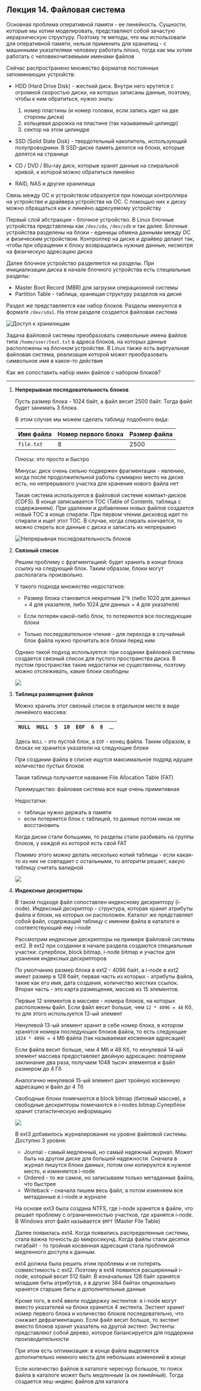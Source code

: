 ## Лекция 14. Файловая система

Основная проблема оперативной памяти - ее линейность. Сущности, которые мы хотим моделировать, представляют собой зачастую иерархическую структуру. Поэтому те методы, что мы использовали для оперативной памяти, нельзя применить для хранилищ - с машинными указателями человеку работать плохо, тогда как мы хотим работать с человекочитаемыми именами файлов

Сейчас распространено множество форматов постоянных запоминающих устройств:

* HDD (Hard Drive Disk) - жесткий диск. Внутри него крутятся с огромной скоростью диски, на которых записаны данные, поэтому, чтобы к ним обратиться, нужно знать:

    1. номер пластины (и номер головки, если запись идет на две стороны диска)
    2. кольцевая дорожка на пластине (так называемый цилиндр)
    3. сектор на этом цилиндре

* SSD (Solid State Disk) - твердотельный накопитель, использующий полупроводники. В SSD-диске память делится на блоки, которые делятся на странице

* CD / DVD / Blu-ray диск, которые хранят данные на спиральной кривой, к которой можно обратиться линейно

* RAID, NAS и другие хранилища

Связь между ОС и устройством образуется при помощи контроллера на устройстве и драйвера устройства на ОС. С помощью них к диску можно обращаться как к линейно адресуемому устройству

Первый слой абстракции - блочное устройство. В Linux блочные устройства представлены как `/dev/sda`, `/dev/sdb` и так далее. Блочные устройства разделены на блоки - единицы обмена данными между ОС и физическим устройством. Контроллер на диске и драйвер делают так, чтобы при обращении к блоку возвращались нужные данные, несмотря на физическую адресацию диска

Далее блочное устройство разделяется на разделы. При инициализации диска в начале блочного устройства есть специальные разделы:

* Master Boot Record (MBR) для загрузки операционной системы
* Partition Table - таблица, хранящая структуру разделов на диске

Раздел же представляется как набор блоков. Разделы именуются в формате `/dev/sda1`. На этом разделе создается файловая система

![Доступ к хранилищам](images/opersys_2025_05_13_1.jpg)

Задача файловой системы преобразовать символьные имена файлов типа `/home/user/text.txt` в адреса блоков, на которых данные расположены на блочном устройстве. В Linux также есть виртуальная файловая система, реализация которой может преобразовать символьное имя в какое-то действие

Как же сопоставить набор имен файлов с набором блоков?

---

1. **Непрерывная последовательность блоков**

    Пусть размер блока - 1024 байт, а файл весит 2500 байт. Тогда файл будет занимать 3 блока.

    В этом случае мы можем сделать таблицу подобного вида:

    | Имя файла | Номер первого блока | Размер файла |
    |-|-|-|
    | `file.txt` | 8 | 2500 |

    Плюсы: это просто и быстро

    Минусы: диск очень сильно подвержен фрагментации - явлению, когда после продолжительной работы суммарно место на диске есть, но непрерывного участка для хранения нового файла нет

    Такая система используется в файловой системе компакт-дисков (CDFS). В конце записывается TOC (Table of Contents, таблица с содержанием). При удалении и добавлении новых файлов создается новый TOC в конце спирали. При первом чтении дисковод идет по спирали и ищет этот TOC. В случае, когда спираль кончается, то можно стереть все данные с диска и записать их непрерывно

    ![Непрерывная последовательность блоков](images/opersys_2025_05_13_2.jpg)

2. **Связный список**

    Решим проблему с фрагментацией: будет хранить в конце блока ссылку на следующий блок. Таким образом, блоки могут располагать произвольно.

    У такого подхода множество недостатков:

    * Размер блока становится некратным 2^k (либо 1020 для данных + 4 для указателя, либо 1024 для данных + 4 для указателя)

    * Если потерян какой-либо блок, то потеряются все последующие блоки

    * Только последовательное чтение - для перехода в случайный блок файла нужно прочитать все блоки перед ним

    Однако такой подход используется: при создании файловой системы создается связный список для пустого пространства диска. В пустом пространстве такие недостатки не существенны, поэтому можно отслеживать, какие блоки свободны

    ![](images/opersys_2025_05_13_3.jpg)

3. **Таблица размещения файлов**

    Можно хранить этот связный список в отдельном месте в виде линейного массива:

    | `NULL` | `NULL` | `5` | `10` | `EOF` | `6` | `8` | ... |
    |-|-|-|-|-|-|-|-|

    Здесь `NULL` - это пустой блок, а `EOF` - конец файла. Таким образом, в блоках не хранится указатели на следующие блоки

    При создании файла в списке ищутся максимальное подряд идущее количество пустых блоков

    Такая таблица получается название File Allocation Table (FAT)

    Преимущество: файловая система все еще очень примитивная

    Недостатки: 
    
    * таблицы нужно держать в памяти
    * если потеряется блок с таблицей, то данные потом никак не восстановить

    Когда диски стали большими, то разделы стали разбивать на группы блоков, у каждой из которой есть свой FAT

    Помимо этого можно делать несколько копий таблицы - если какая-то из них не совпадает с остальными, то алгоритм решает, какую таблицу считать валидной

    ![](images/opersys_2025_05_13_4.jpg)

4. **Индексные дескрипторы**

    В таком подходе файл сопоставлен индексному дескриптору (i-node). Индексный дескриптор - структура, которая хранит атрибуты файла и блоки, на которых он расположен. Каталог же представляет собой файл, содержащий таблицу с именем файла в каталоге и соответствующий ему i-node

    Рассмотрим индексные дескрипторы на примере файловой системы ext2. В ext2 при создании в начале раздела создаются специальные участки: суперблок, block bitmap, i-node bitmap и участок для хранения индексных дескрипторов
    
    По умолчанию размер блока в ext2 - 4096 байт, а i-node в ext2 имеет размер в 128 байт, первая часть из которых - атрибуты файла, такие как его имя, дата создания, количество жестких ссылок. Вторая часть - это карта размещения, массив из 15 элементов.

    Первые 12 элементов в массиве - номера блоков, на которых расположены файл. Если файл весит больше, чем `12 * 4096 = 48` Кб, то для этого используется 13-ый элемент

    Ненулевой 13-ый элемент хранит в себе номер блока, в котором хранятся номера последующих блоков файла, то есть следующие `1024 * 4096 = 4` Мб файла (так называемая косвенная адресация)

    Если файла весит больше, чем 4 Мб и 48 Кб, то ненулевой 14-ый элемент массива предоставляет двойную адресацию: повторяем заклинание два раза, получаем 1048 тысяч элементов и файл размером до 4 Гб

    Аналогично ненулевой 15-ый элемент дает тройную косвенную адресацию и файл до 4 Тб

    Свободные блоки помечаются в block bitmap (битовый массив), а свободные дескрипторы помечаются в i-nodes bitmap.Суперблок хранит статистическую информацию

    ![](images/opersys_2025_05_13_5.jpg)

    В ext3 добавилось журналирование на уровне файловой системы. Доступно 3 уровня:

    * Journal - самый медленный, но самый надежный журнал. Может быть на другом диске для большей надежности. Сначала в журнал пишутся блоки данных, потом они копируются в нужное место, и изменяется i-node
    * Ordered - то же самое, но записываем только метаданные файла, что быстрее
    * Writeback - сначала пишем весь файл, а потом изменяем все метаданные в i-node и журнале

    На основе ext3 была создана NTFS, где i-node хранятся в файле, что решает проблему с ограниченностью участков, где хранятся i-node. В Windows этот файл называется `$MFT` (Master File Table)

    Далее появилась ext4. Когда появились распределенные системы, стала важна точность до микросекунд. Когда файлы стали десятки гигабайт - то тройная косвенная адресация стала проблемой медленного доступа к данным.

    ext4 должна была решить этим проблемы и не потерять совместимость с ext2. Поэтому в ext4 появился расширенный i-node, который весит 512 байт. В изначальных 128 байт хранятся младшие биты атрибутов, а в других 384 байтах опционально хранятся старшие биты и дополнительные данные

    Кроме того, в ext4 ввели поддержку экстентов: в i-node могут вместо указателей на блоки хранится 4 экстента. Экстент хранит номер первого блока и количество блоков последовательно, что снижает дефрагментацию.
    Если файл весит больше, то экстент вместо блоков хранит указатель на другой экстент. Экстенты представляют собой дерево, которое балансируется для поддержки производительности

    При этом есть оптимизация: в конце файла выделяется дополнительно немного места для небольших изменений в конце

    Если количество файлов в каталоге чересчур большое, то поиск файла в каталоге может быть медленным (а он линейный). Тогда создается хеш-индекс файлов для каталога


